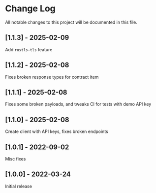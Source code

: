 <!--
### Added
### Changed
### Fixed
-->

# Change Log

All notable changes to this project will be documented in this file.

## [1.1.3] - 2025-02-09

Add `rustls-tls` feature

## [1.1.2] - 2025-02-08

Fixes broken response types for contract item

## [1.1.1] - 2025-02-08

Fixes some broken payloads, and tweaks CI for tests with demo API key

## [1.1.0] - 2025-02-08

Create client with API keys, fixes broken endpoints

## [1.0.1] - 2022-09-02

Misc fixes

## [1.0.0] - 2022-03-24

Initial release
